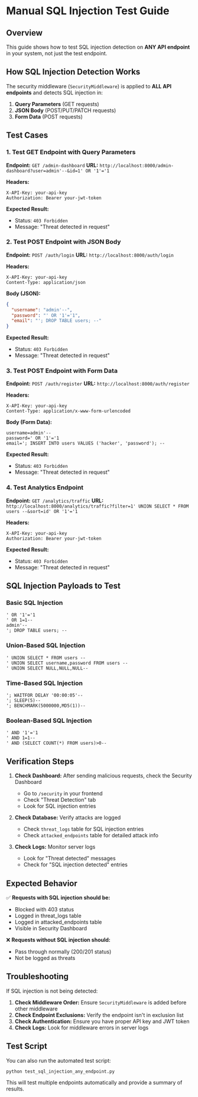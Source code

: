 # Manual SQL Injection Test Guide

## Overview
This guide shows how to test SQL injection detection on **ANY API endpoint** in your system, not just the test endpoint.

## How SQL Injection Detection Works

The security middleware (`SecurityMiddleware`) is applied to **ALL API endpoints** and detects SQL injection in:

1. **Query Parameters** (GET requests)
2. **JSON Body** (POST/PUT/PATCH requests)
3. **Form Data** (POST requests)

## Test Cases

### 1. Test GET Endpoint with Query Parameters

**Endpoint:** `GET /admin-dashboard`
**URL:** `http://localhost:8000/admin-dashboard?user=admin'--&id=1' OR '1'='1`

**Headers:**
```
X-API-Key: your-api-key
Authorization: Bearer your-jwt-token
```

**Expected Result:** 
- Status: `403 Forbidden`
- Message: "Threat detected in request"

### 2. Test POST Endpoint with JSON Body

**Endpoint:** `POST /auth/login`
**URL:** `http://localhost:8000/auth/login`

**Headers:**
```
X-API-Key: your-api-key
Content-Type: application/json
```

**Body (JSON):**
```json
{
  "username": "admin'--",
  "password": "' OR '1'='1",
  "email": "'; DROP TABLE users; --"
}
```

**Expected Result:**
- Status: `403 Forbidden`
- Message: "Threat detected in request"

### 3. Test POST Endpoint with Form Data

**Endpoint:** `POST /auth/register`
**URL:** `http://localhost:8000/auth/register`

**Headers:**
```
X-API-Key: your-api-key
Content-Type: application/x-www-form-urlencoded
```

**Body (Form Data):**
```
username=admin'--
password=' OR '1'='1
email='; INSERT INTO users VALUES ('hacker', 'password'); --
```

**Expected Result:**
- Status: `403 Forbidden`
- Message: "Threat detected in request"

### 4. Test Analytics Endpoint

**Endpoint:** `GET /analytics/traffic`
**URL:** `http://localhost:8000/analytics/traffic?filter=1' UNION SELECT * FROM users --&sort=id' OR '1'='1`

**Headers:**
```
X-API-Key: your-api-key
Authorization: Bearer your-jwt-token
```

**Expected Result:**
- Status: `403 Forbidden`
- Message: "Threat detected in request"

## SQL Injection Payloads to Test

### Basic SQL Injection
```
' OR '1'='1
' OR 1=1--
admin'--
'; DROP TABLE users; --
```

### Union-Based SQL Injection
```
' UNION SELECT * FROM users --
' UNION SELECT username,password FROM users --
' UNION SELECT NULL,NULL,NULL--
```

### Time-Based SQL Injection
```
'; WAITFOR DELAY '00:00:05'--
'; SLEEP(5)--
'; BENCHMARK(5000000,MD5(1))--
```

### Boolean-Based SQL Injection
```
' AND '1'='1
' AND 1=1--
' AND (SELECT COUNT(*) FROM users)>0--
```

## Verification Steps

1. **Check Dashboard:** After sending malicious requests, check the Security Dashboard
   - Go to `/security` in your frontend
   - Check "Threat Detection" tab
   - Look for SQL injection entries

2. **Check Database:** Verify attacks are logged
   - Check `threat_logs` table for SQL injection entries
   - Check `attacked_endpoints` table for detailed attack info

3. **Check Logs:** Monitor server logs
   - Look for "Threat detected" messages
   - Check for "SQL injection detected" entries

## Expected Behavior

✅ **Requests with SQL injection should be:**
- Blocked with 403 status
- Logged in threat_logs table
- Logged in attacked_endpoints table
- Visible in Security Dashboard

❌ **Requests without SQL injection should:**
- Pass through normally (200/201 status)
- Not be logged as threats

## Troubleshooting

If SQL injection is not being detected:

1. **Check Middleware Order:** Ensure `SecurityMiddleware` is added before other middleware
2. **Check Endpoint Exclusions:** Verify the endpoint isn't in exclusion list
3. **Check Authentication:** Ensure you have proper API key and JWT token
4. **Check Logs:** Look for middleware errors in server logs

## Test Script

You can also run the automated test script:
```bash
python test_sql_injection_any_endpoint.py
```

This will test multiple endpoints automatically and provide a summary of results. 